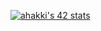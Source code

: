 [![ahakki's 42 stats](https://badge.mediaplus.ma/black/ahakki)](https://github.com/oakoudad/badge42)
